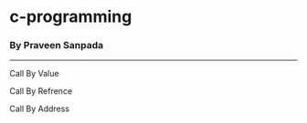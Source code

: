 <h1>c-programming</h1>
<h3>By Praveen Sanpada</h3>
<hr>
<p>Call By Value</p>
<p>Call By Refrence</p>
<p>Call By Address</p>
